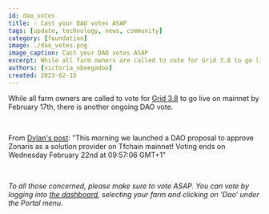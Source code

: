 ```yaml
---
id: dao_votes
title: ☝️ Cast your DAO votes ASAP
tags: [update, technology, news, community]
category: [foundation]
image: ./dao_votes.png
image_caption: Cast your DAO votes ASAP
excerpt: While all farm owners are called to vote for Grid 3.8 to go live on mainnet by February 17th, there is another ongoing DAO vote. 
authors: [victoria_obeegadoo]
created: 2023-02-15
---
```


While all farm owners are called to vote for [Grid 3.8](https://forum.threefold.io/t/threefold-grid-v3-8-release-notes/3757) to go live on mainnet by February 17th, there is another ongoing DAO vote. 

<br/>

From [Dylan's post](https://forum.threefold.io/t/dao-proposal-for-approving-zonaris-as-a-solution-provider-on-chain/3786): "This morning we launched a DAO proposal to approve Zonaris as a solution provider on Tfchain mainnet! Voting ends on Wednesday February 22nd at 09:57:06 GMT+1"

<br/>

_To all those concerned, please make sure to vote ASAP.  You can vote by logging into [the dashboard](https://dashboard.grid.tf/), selecting your farm and clicking on ‘Dao’ under the Portal menu._